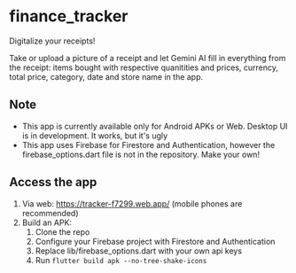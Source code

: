 # finance_tracker

Digitalize your receipts! 

Take or upload a picture of a receipt and let Gemini AI fill in everything from the receipt: items bought with respective quanitities and prices, currency, total price, category, date and store name in the app.

## Note

- This app is currently available only for Android APKs or Web. Desktop UI is in development. It works, but it's ugly
- This app uses Firebase for Firestore and Authentication, however the firebase_options.dart file is not in the repository. Make your own! 

## Access the app

1. Via web: https://tracker-f7299.web.app/ (mobile phones are recommended)
2. Build an APK:
     1. Clone the repo
     2. Configure your Firebase project with Firestore and Authentication
     3. Replace lib/firebase_options.dart with your own api keys
     4. Run `flutter build apk --no-tree-shake-icons`
